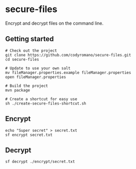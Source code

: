# secure-files

Encrypt and decrypt files on the command line.

## Getting started
```
# Check out the project
git clone https://github.com/codyromano/secure-files.git
cd secure-files

# Update to use your own salt
mv fileManager.properties.example fileManager.properties
open fileManager.properties

# Build the project
mvn package

# Create a shortcut for easy use
sh ./create-secure-files-shortcut.sh
```
## Encrypt
```
echo "Super secret" > secret.txt
sf encrypt secret.txt
```
## Decrypt
```
sf decrypt ./encrypt/secret.txt

